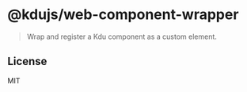 # @kdujs/web-component-wrapper

> Wrap and register a Kdu component as a custom element.

## License

MIT
